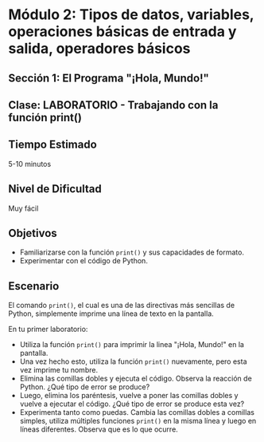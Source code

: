 # Módulo 2: Tipos de datos, variables, operaciones básicas de entrada y salida, operadores básicos 
## Sección 1: El Programa "¡Hola, Mundo!"
## Clase: LABORATORIO - Trabajando con la función print()

## Tiempo Estimado

5-10 minutos

## Nivel de Dificultad

Muy fácil

## Objetivos

* Familiarizarse con la función `print()` y sus capacidades de formato.
* Experimentar con el código de Python.

## Escenario

El comando `print()`, el cual es una de las directivas más sencillas de Python, simplemente imprime una línea de texto en la pantalla.

En tu primer laboratorio:

* Utiliza la función `print()` para imprimir la linea "¡Hola, Mundo!" en la pantalla.
* Una vez hecho esto, utiliza la función `print()` nuevamente, pero esta vez imprime tu nombre.
* Elimina las comillas dobles y ejecuta el código. Observa la reacción de Python. ¿Qué tipo de error se produce?
* Luego, elimina los paréntesis, vuelve a poner las comillas dobles y vuelve a ejecutar el código. ¿Qué tipo de error se produce esta vez?
* Experimenta tanto como puedas. Cambia las comillas dobles a comillas simples, utiliza múltiples funciones `print()` en la misma línea y luego en líneas diferentes. Observa que es lo que ocurre.

